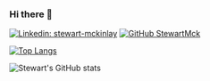 ### Hi there 👋

[![Linkedin: stewart-mckinlay](https://img.shields.io/badge/-stewart-mckinlay-blue?style=flat-square&logo=Linkedin&logoColor=white&link=https://www.linkedin.com/in/stewart-mckinlay/)](https://www.linkedin.com/in/stewart-mckinlay)
[![GitHub StewartMck](https://img.shields.io/github/followers/StewartMck?label=follow&style=social)](https://github.com/StewartMck)


[![Top Langs](https://github-readme-stats.vercel.app/api/top-langs/?username=StewartMck)](https://github.com/StewartMck/github-readme-stats)

![Stewart's GitHub stats](https://github-readme-stats.vercel.app/api?username=StewartMck&show_icons=true&theme=radical)



<!--
**StewartMck/stewartmck** is a ✨ _special_ ✨ repository because its `README.md` (this file) appears on your GitHub profile.

Here are some ideas to get you started:

- 🔭 I’m currently working on ...
- 🌱 I’m currently learning ...
- 👯 I’m looking to collaborate on ...
- 🤔 I’m looking for help with ...
- 💬 Ask me about ...
- 📫 How to reach me: ...
- 😄 Pronouns: ...
- ⚡ Fun fact: ...
-->
